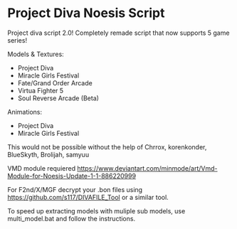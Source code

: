 # Project Diva Noesis Script
Project diva script 2.0!
Completely remade script that now supports 5 game series!

Models & Textures:
- Project Diva
- Miracle Girls Festival
- Fate/Grand Order Arcade
- Virtua Fighter 5
- Soul Reverse Arcade (Beta)

Animations:
- Project Diva
- Miracle Girls Festival

This would not be possible without the help of Chrrox, korenkonder, BlueSkyth, Brolijah, samyuu


VMD module requiered https://www.deviantart.com/minmode/art/Vmd-Module-for-Noesis-Update-1-1-886220999


For F2nd/X/MGF decrypt your .bon files using https://github.com/s117/DIVAFILE_Tool or a similar tool.

To speed up extracting models with muliple sub models, use multi_model.bat and follow the instructions.
